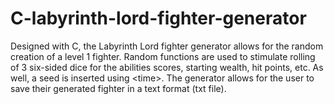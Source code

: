 # C-labyrinth-lord-fighter-generator
Designed with C, the Labyrinth Lord fighter generator allows for the random creation of a level 1 fighter.  Random functions are used to stimulate rolling of 3 six-sided dice for the abilities scores, starting wealth, hit points, etc.  As well, a seed is inserted using &lt;time>.  The generator allows for the user to save their generated fighter in a text format (txt file).
